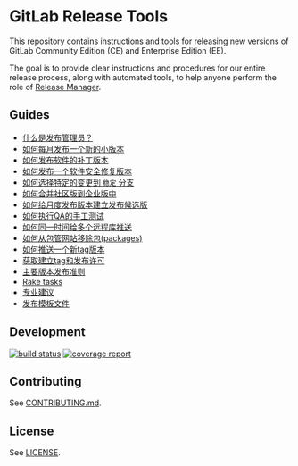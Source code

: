 # GitLab Release Tools

This repository contains instructions and tools for releasing new versions of
GitLab Community Edition (CE) and Enterprise Edition (EE).

The goal is to provide clear instructions and procedures for our entire release
process, along with automated tools, to help anyone perform the role of [Release
Manager](doc/release-manager.md).

## Guides

- [什么是发布管理员？](doc/release-manager.md)
- [如何每月发布一个新的小版本](doc/monthly.md)
- [如何发布软件的补丁版本](doc/patch.md)
- [如何发布一个软件安全修复版本](doc/security.md)
- [如何选择特定的变更到 `稳定` 分支](doc/pick-changes-into-stable.md)
- [如何合并社区版到企业版中](doc/merge-ce-into-ee.md)
- [如何给月度发布版本建立发布候选版](doc/release-candidates.md)
- [如何执行QA的手工测试](doc/qa-checklist.md)
- [如何同一时间给多个远程库推送](doc/push-to-multiple-remotes.md)
- [如何从包管网站移除包(packages)](doc/remove-packages.md)
- [如何推送一个新tag版本](doc/omnibus-tag.md)
- [获取建立tag和发布许可](doc/permissions.md)
- [主要版本发布准则](doc/major.md)
- [Rake tasks](doc/rake-tasks.md)
- [专业建议](doc/pro-tips.md)
- [发布模板文件](./templates)

## Development

[![build status](https://gitlab.com/gitlab-org/release-tools/badges/master/build.svg)](https://gitlab.com/gitlab-org/release-tools/commits/master)
[![coverage report](https://gitlab.com/gitlab-org/release-tools/badges/master/coverage.svg)](http://gitlab-org.gitlab.io/release-tools/coverage/)

## Contributing

See [CONTRIBUTING.md](../../engineering/development/CONTRIBUTING.md).

## License

See [LICENSE](../../legal/license-agreement/LICENSE).
